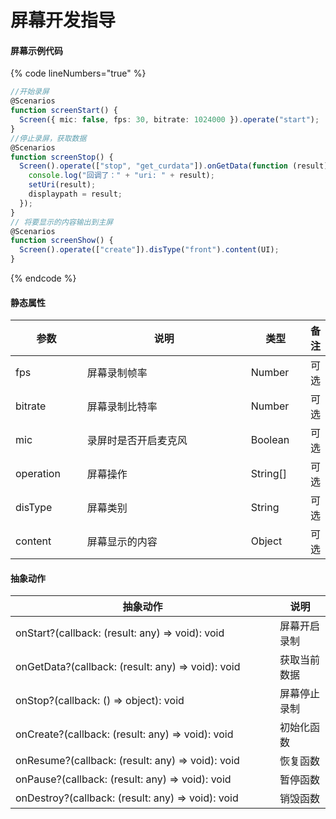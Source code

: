 # 屏幕开发指导

#### 屏幕示例代码

{% code lineNumbers="true" %}
```typescript
//开始录屏
@Scenarios
function screenStart() {
  Screen({ mic: false, fps: 30, bitrate: 1024000 }).operate("start");
}
//停止录屏，获取数据
@Scenarios
function screenStop() {
  Screen().operate(["stop", "get_curdata"]).onGetData(function (result) {
    console.log("回调了：" + "uri: " + result);
    setUri(result);
    displaypath = result;
  });
}
// 将要显示的内容输出到主屏
@Scenarios
function screenShow() {
  Screen().operate(["create"]).disType("front").content(UI);
}

```
{% endcode %}

#### 静态属性

<table><thead><tr><th width="121">参数</th><th width="435">说明</th><th width="94">类型</th><th>备注</th></tr></thead><tbody><tr><td>fps</td><td>屏幕录制帧率</td><td>Number</td><td>可选</td></tr><tr><td>bitrate</td><td>屏幕录制比特率</td><td>Number</td><td>可选</td></tr><tr><td>mic</td><td>录屏时是否开启麦克风</td><td>Boolean</td><td>可选</td></tr><tr><td>operation</td><td>屏幕操作</td><td>String[]</td><td>可选</td></tr><tr><td>disType</td><td>屏幕类别</td><td>String</td><td>可选</td></tr><tr><td>content</td><td>屏幕显示的内容</td><td>Object</td><td>可选</td></tr></tbody></table>

#### 抽象动作

<table><thead><tr><th width="407">抽象动作</th><th>说明</th></tr></thead><tbody><tr><td>onStart?(callback: (result: any) => void): void</td><td>屏幕开启录制</td></tr><tr><td>onGetData?(callback: (result: any) => void): void</td><td>获取当前数据</td></tr><tr><td>onStop?(callback: () => object): void</td><td>屏幕停止录制</td></tr><tr><td>onCreate?(callback: (result: any) => void): void</td><td>初始化函数</td></tr><tr><td>onResume?(callback: (result: any) => void): void</td><td>恢复函数</td></tr><tr><td>onPause?(callback: (result: any) => void): void</td><td>暂停函数</td></tr><tr><td>onDestroy?(callback: (result: any) => void): void</td><td>销毁函数</td></tr></tbody></table>
